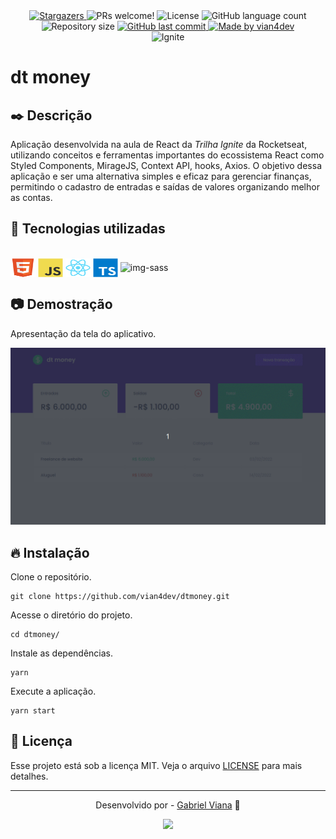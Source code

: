 <div align="center">
  <a href="https://github.com/vian4dev/dtmoney/stargazers">
    <img alt="Stargazers" src="https://img.shields.io/github/stars/vian4dev/dtmoney?style=social">
  </a>
  
  <img alt="PRs welcome!" src="https://img.shields.io/static/v1?label=PRs&message=welcome&color=7159c1&labelColor=000000" />
  <img alt="License" src="https://img.shields.io/static/v1?label=license&message=MIT&color=7159c1&labelColor=000000">
  <img alt="GitHub language count" src="https://img.shields.io/github/languages/count/vian4dev/dtmoney?color=%2304D361">
  <img alt="Repository size" src="https://img.shields.io/github/repo-size/vian4dev/dtmoney">
	
  <a href="https://github.com/vian4dev/dtmoney/commits/master">
    <img alt="GitHub last commit" src="https://img.shields.io/github/last-commit/vian4dev/dtmoney">
  </a>
  
  <a href="https://www.linkedin.com/in/vianadev/">
    <img alt="Made by vian4dev" src="https://img.shields.io/badge/made%20by-vian4dev-%2304D361">
  </a>
</div>

<div align="center">
  <img src="https://www.rocketseat.com.br/assets/logos/ignite-reduced.svg" width="150" height="150" alt="Ignite">
</div>

# dt money

## ✒️ Descrição
Aplicação desenvolvida na aula de React da _Trilha Ignite_ da Rocketseat, utilizando conceitos e ferramentas importantes do ecossistema React como Styled Components, MirageJS, Context API, hooks, Axios. O objetivo dessa aplicação e ser uma alternativa simples e eficaz para gerenciar finanças, permitindo o cadastro de entradas e saídas de valores organizando melhor as contas.

## 🚀 Tecnologias utilizadas
<div style="display: inline_block"><br>
  <img align="center" alt="img-html" height="30" width="40" src="https://raw.githubusercontent.com/devicons/devicon/master/icons/html5/html5-original.svg">
  
  <img align="center" alt="img-javascript" height="30" width="40" src="https://raw.githubusercontent.com/devicons/devicon/master/icons/javascript/javascript-original.svg">
	
  <img align="center" alt="img-react" height="30" width="40" src="https://raw.githubusercontent.com/devicons/devicon/master/icons/react/react-original.svg">
  
  <img align="center" alt="img-typescript" height="30" width="40" src="https://raw.githubusercontent.com/devicons/devicon/master/icons/typescript/typescript-original.svg">
  
  <img align="center" alt="img-sass" height="30" width="40" src="https://raw.githubusercontent.com/styled-components/brand/master/styled-components.svg">
</div>

## 📷 Demostração
Apresentação da tela do aplicativo.
<div align="center">
  <img src="./.github/dtmoney.gif" alt="dtmoney" border="0">
</div>

## 🔥 Instalação
Clone o repositório.
~~~
git clone https://github.com/vian4dev/dtmoney.git
~~~
Acesse o diretório do projeto.
~~~
cd dtmoney/
~~~
Instale as dependências.
~~~
yarn
~~~
Execute a aplicação.
~~~
yarn start
~~~

## 📝 Licença
Esse projeto está sob a licença MIT. Veja o arquivo [LICENSE](LICENSE) para mais detalhes.

---
<div align="center"> 
 <p>Desenvolvido por - <a href="https://github.com/vian4dev">Gabriel Viana</a> 🤖</p>
 
 <a href="https://www.linkedin.com/in/vianadev" target="_blank"><img src="https://img.shields.io/badge/-LinkedIn-%230077B5?style=for-the-badge&logo=linkedin&logoColor=white" target="_blank"></a> 
</div>
